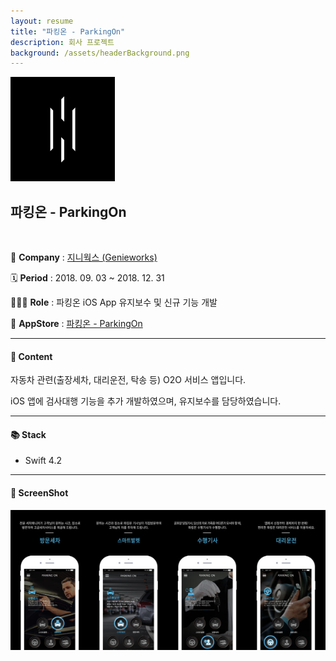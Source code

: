 ```yaml
---
layout: resume
title: "파킹온 - ParkingOn"
description: 회사 프로젝트
background: /assets/headerBackground.png
---
```


<div class="page-header-icon undefined">
    <img class="icon" src="/assets/images/resume/parkingon_icon.png">
</div>

## 파킹온 - ParkingOn

<br>

🏢 **Company** : [지니웍스 (Genieworks)](http://www.genieworks.net/)

🗓 **Period** : 2018\. 09\. 03 ~ 2018\. 12\. 31

👨🏻‍💻 **Role** : 파킹온 iOS App 유지보수 및 신규 기능 개발

🍎 **AppStore** : [파킹온 - ParkingOn](https://apps.apple.com/app/id1049602585)

---

#### 📜 Content

자동차 관련(출장세차, 대리운전, 탁송 등) O2O 서비스 앱입니다.

iOS 앱에 검사대행 기능을 추가 개발하였으며, 유지보수를 담당하였습니다.

---

#### 📚 Stack

- Swift 4.2

---

#### 📸 ScreenShot

<div style="width:100%; margin:0 auto;">
<a href="#"><img style="width:25%" src="https://raw.githubusercontent.com/swieeft/resume/master/images/parkingon-carwash.png" align="left"></a>
<a href="#"><img style="width:25%" src="https://raw.githubusercontent.com/swieeft/resume/master/images/parkingon-valet.png" align="left"></a>
<a href="#"><img style="width:25%" src="https://raw.githubusercontent.com/swieeft/resume/master/images/parkingon-onetimedriver.png" align="left"></a>
<a href="#"><img style="width:25%" src="https://raw.githubusercontent.com/swieeft/resume/master/images/parkingon-substitutedrive.png" align="left"></a>
</div>